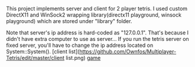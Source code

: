 This project implements server and client for 2 player tetris.
I used custom DirectX11 and WinSock2 wrapping library(directx11 playground, winsock playground) which are stored under "library" folder.

Note that server's ip address is hard-coded as "127.0.0.1". That's because I didn't have extra computer to use as server...
If you run the tetris server on fixed server, you'll have to change the ip address located on System::System().
[client list](https://github.com/Ownfos/Multiplayer-Tetris/edit/master/client list.png)
[game](https://github.com/Ownfos/Multiplayer-Tetris/edit/master/game.png)
